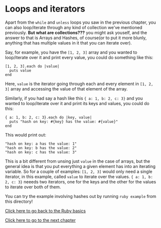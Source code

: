 # Loops and iterators

Apart from the `while` and `unless` loops you saw in the previous chapter, you can also loop/iterate through any kind of collection we've mentioned previously.
**But what are collections???** you might ask youself, and the answer to that is Arrays and Hashes, of course(or to put it more blunly, anything that has multiple values in it that you can iterate over).

Say, for example, you have the `[1, 2, 3]` array and you wanted to loop/iterate over it and print every value, you could do something like this:
```
[1, 2, 3].each do |value|
  puts value
end
```
Here, `value` is the iterator going through each and every element in `[1, 2, 3]` array and accessing the value of that element of the array.

Similarly, if you had say a hash like this `{ a: 1, b: 2, c: 3}` and you wanted to loop/iterate over it and print its keys and values, you could do this:
```
{ a: 1, b: 2, c: 3}.each do |key, value|
  puts "hash on key: #{key} has the value: #{value}"
end
```
This would print out:
```
"hash on key: a has the value: 1"
"hash on key: b has the value: 2"
"hash on key: c has the value: 3"

```

This is a bit different from unsing just `value` in the case of arrays, but the general idea is that you put everything a given element has into an iterating variable.
So for a couple of examples:
`[1, 2, 3]` would only need a single iterator, in this example, called `value` to iterate over the values.
`{ a: 1, b: 2, c: 3}` neeeds two iterators, one for the keys and the other for the values to iterate over both of them.

You can try the example involving hashes out by running `ruby example` from this directory!

[Click here to go back to the Ruby basics](../)

[Click here to go to the next chapter](../functions/)
